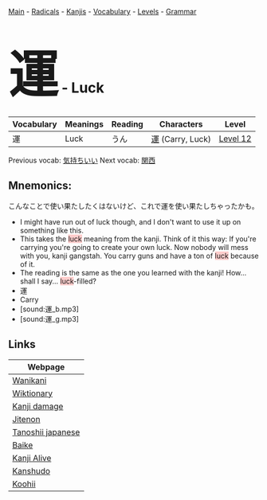 <style> bigfont {font-size: 100px}</style>
[Main](../README.md) -
[Radicals](../radicals.md) -
[Kanjis](../kanjis.md) -
[Vocabulary](../vocabulary.md) -
[Levels](../levels.md) -
[Grammar](../grammar.md)
# <bigfont> 運</bigfont> - Luck 

| Vocabulary | Meanings | Reading | Characters | Level |
| --- | --- | --- | --- | --- |
| 運 | Luck | うん |  [運](../kanjis/運.md) (Carry, Luck) | [Level 12](../levels/wk_level12.md) |

Previous vocab: [気持ちいい](気持ちいい.md) Next vocab: [関西](関西.md) 

## Mnemonics:
こんなことで使い果たしたくはないけど、これで運を使い果たしちゃったかも。
* I might have run out of luck though, and I don't want to use it up on something like this.
* This takes the <span style="background-color:#ffcccb"> luck</span> meaning from the kanji. Think of it this way: If you're carrying you're going to create your own luck. Now nobody will mess with you, kanji gangstah. You carry guns and have a ton of <span style="background-color:#ffcccb"> luck</span> because of it.
* The reading is the same as the one you learned with the kanji! How... shall I say... <span style="background-color:#ffcccb"> luck</span>-filled?
* 運
* Carry
* [sound:運_b.mp3]
* [sound:運_g.mp3]


## Links 

| Webpage |
| --- |
| [Wanikani          ](https://www.wanikani.com/kanji/運) |
| [Wiktionary        ](https://en.wiktionary.org/wiki/運) |
| [Kanji damage      ](http://www.kanjidamage.com/kanji/search?utf8=✓&q=運) |
| [Jitenon           ](https://jitenon.com/kanji/運) |
| [Tanoshii japanese ](https://www.tanoshiijapanese.com/dictionary/kanji.cfm?k=運) |
| [Baike             ](https://baike.baidu.com/item/運) |
| [Kanji Alive       ](https://app.kanjialive.com/運) |
| [Kanshudo          ](https://www.kanshudo.com/searchmn?q=運) |
| [Koohii            ](https://kanji.koohii.com/study/kanji/運) |
